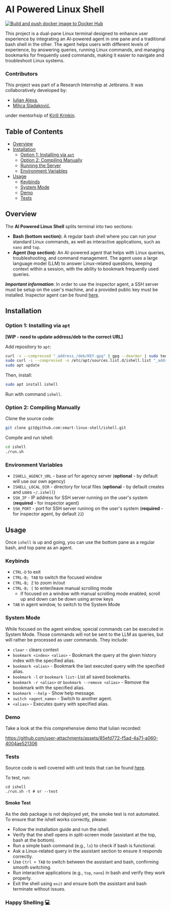 # AI Powered Linux Shell

[![Build and push docker image to Docker Hub](https://github.com/smart-linux-shell/ishell/actions/workflows/on-push.yml/badge.svg)](https://github.com/smart-linux-shell/ishell/actions/workflows/on-push.yml)

This project is a dual-pane Linux terminal designed to enhance user experience by integrating an AI-powered agent in one pane and a traditional bash shell in the other. The agent helps users with different levels of experience, by answering queries, running Linux commands, and managing bookmarks for frequently used commands, making it easier to navigate and troubleshoot Linux systems.

### Contributors

This project was part of a Research Internship at Jetbrains. It was collaboratively developed by:  
  - [Iulian Alexa](https://github.com/iulianalexa), 
  - [Milica Sladaković](https://github.com/coma007),  

under mentorhsip of [Kirill Krinkin](https://github.com/krinkin). 

## Table of Contents

- [Overview](#overview)
- [Installation](#installation)
  - [Option 1: Installing via `apt`](#option-1-installing-via-apt)
  - [Option 2: Compiling Manually](#option-2-compiling-manually)
  - [Running the Server](#running-the-server)
  - [Environment Variables](#environment-variables) 
- [Usage](#usage)
  - [Keybinds](#keybinds)
  - [System Mode](#system-mode)
  - [Demo](#demo)
  - [Tests](#tests)

## Overview

The **AI Powered Linux Shell** splits terminal into two sections:

- **Bash (bottom section):** A regular bash shell where you can run your standard Linux commands, as well as interactive applications, such as `nano` and `top`. 
- **Agent (top section):** An AI-powered agent that helps with Linux queries, troubleshooting, and command management.  The agent uses a large language model (LLM) to answer Linux-related questions, keeping context within a session, with the ability to bookmark frequently used queries.

_**Important information**_: In order to use the inspector agent, a SSH server must be setup on the user's machine, and a provided public key must be installed. Inspector agent can be found [here](https://github.com/smart-linux-shell/agency).

## Installation

### Option 1: Installing via `apt` 

**[WIP - need to update address/deb to the correct URL]**

Add repository to `apt`:
```bash
curl -s --compressed "_address_/deb/KEY.gpg" | gpg --dearmor | sudo tee /etc/apt/trusted.gpg.d/ishell.gpg >/dev/null
sudo curl -s --compressed -o /etc/apt/sources.list.d/ishell.list "_address_/deb/ishell.list"
sudo apt update
```

Then, install:
```bash
sudo apt install ishell
```

Run with command `ishell`.

### Option 2: Compiling Manually
Clone the source code:
```bash
git clone git@github.com:smart-linux-shell/ishell.git
```
Compile and run ishell:
```bash
cd ishell
./run.sh
```

### Environment Variables 

- `ISHELL_AGENCY_URL` - base url for agency server (**optional** - by default will use our own agency)
- `ISHELL_LOCAL_DIR` - directory for local files (**optional** - by default creates and uses `~/.ishell`)
- `SSH_IP` - IP address for SSH server running on the user's system (**required** - for inspector agent)
- `SSH_PORT` - port for SSH server runinng on the user's system (**required** - for inspector agent, by default `22`)

## Usage

Once `ishell` is up and going, you can use the bottom pane as a regular bash, and top pane as an agent.

### Keybinds

- `CTRL-D` to exit
- `CTRL-B; TAB` to switch the focused window
- `CTRL-B; Z` to zoom in/out
- `CTRL-B; [` to enter/leave manual scrolling mode
  - if focused on a window with manual scrolling mode enabled, scroll up and down can be down using arrow keys
- `TAB` in agent window, to switch to the System Mode

### System Mode
    
While focused on the agent window, special commands can be executed in System Mode. Those commands will not be sent to the LLM as queries, but will rather be processed as user commands. They include:
- `clear` - clears context
- `bookmark <index> <alias>` - Bookmark the query at the given history index with the specified alias.
- `bookmark <alias>` - Bookmark the last executed query with the specified alias.
- `bookmark -l` or `bookmark list`- List all saved bookmarks.
- `bookmark -r <alias>` or `bookmark --remove <alias>` - Remove the bookmark with the specified alias.
- `bookmark --help`  - Show help message.
- `switch <agent_name>` - Switch to another agent.
- `<alias>` - Executes query with specified alias.

### Demo

Take a look at the this comprehensive demo that Iulian recorded:


https://github.com/user-attachments/assets/85efd772-f5ad-4a71-a060-4004ae521306




### Tests

Source code is well covered with unit tests that can be found [here](https://github.com/smart-linux-shell/ishell/tree/main/tui-tux/test).

To test, run:
```
cd ishell
./run.sh -t # or --test
```
#### Smoke Test
As the deb package is not deployed yet, the smoke test is not automated. To ensure that the ishell works correctly, please:
- Follow the installation guide and run the ishell.
- Verify that the shell opens in split-screen mode (assistant at the top, bash at the bottom).
- Run a simple bash command (e.g., `ls`) to check if bash is functional.
- Ask a Linux-related query in the assistant section to ensure it responds correctly.
- Use `Ctrl + TAB` to switch between the assistant and bash, confirming smooth switching.
- Run interactive applications (e.g., `top`, `nano`) in bash and verify they work properly.
- Exit the shell using `exit` and ensure both the assistant and bash terminate without issues.


### Happy Shelling 💻
